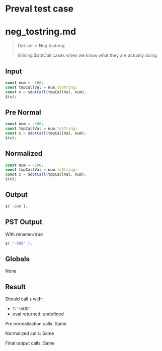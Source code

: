 # Preval test case

# neg_tostring.md

> Dot call > Neg tostring
>
> Inlining $dotCall cases when we know what they are actually doing

## Input

`````js filename=intro
const num = -500;
const tmpCallVal = num.toString;
const x = $dotCall(tmpCallVal, num);
$(x);
`````

## Pre Normal


`````js filename=intro
const num = -500;
const tmpCallVal = num.toString;
const x = $dotCall(tmpCallVal, num);
$(x);
`````

## Normalized


`````js filename=intro
const num = -500;
const tmpCallVal = num.toString;
const x = $dotCall(tmpCallVal, num);
$(x);
`````

## Output


`````js filename=intro
$(`-500`);
`````

## PST Output

With rename=true

`````js filename=intro
$( "-500" );
`````

## Globals

None

## Result

Should call `$` with:
 - 1: '-500'
 - eval returned: undefined

Pre normalization calls: Same

Normalized calls: Same

Final output calls: Same
